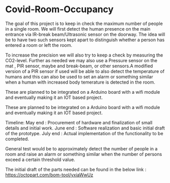 # Covid-Room-Occupancy

The goal of this project is to keep in check the maximum number of people in a single room.
We will first detect the human presence on the main entrance  via IR-break beam/Ultrasonic sensor on the doorway.
The idea will be to have two such sensors kept apart to distinguish whether a person has entered a room or left the room.

To increase the precision we will also try to keep a check by measuring the CO2-level.
Further as needed we may also use a  Pressure sensor on the mat , PIR sensor,
maybe and break-beam, or other sensors.A modified version of a PIR sensor if used will be able to also detect the temperature
of humans and this can also be used to set an alarm or something similar when a human with increased body temerature
is detected in the room.

These are planned to be integrated on a Arduino board with a wifi module and eventually making it an IOT based project.

These are planned to be integrated on a Arduino board with a wifi module and eventually making it an IOT based project.

Timeline:
May end : Procurement of hardware and finalization of small details and initial work.
June end : Software realization and basic initial draft of the prototype.
July end : Actual implementation of the functionality to be completed.

General test would be to approximately detect the number of people in a room and raise an alarm or
something similar when the number of persons exceed a certain threshold value.

The initial draft of the parts needed can be found in the below link :
https://octopart.com/bom-tool/yxiaWwUz
